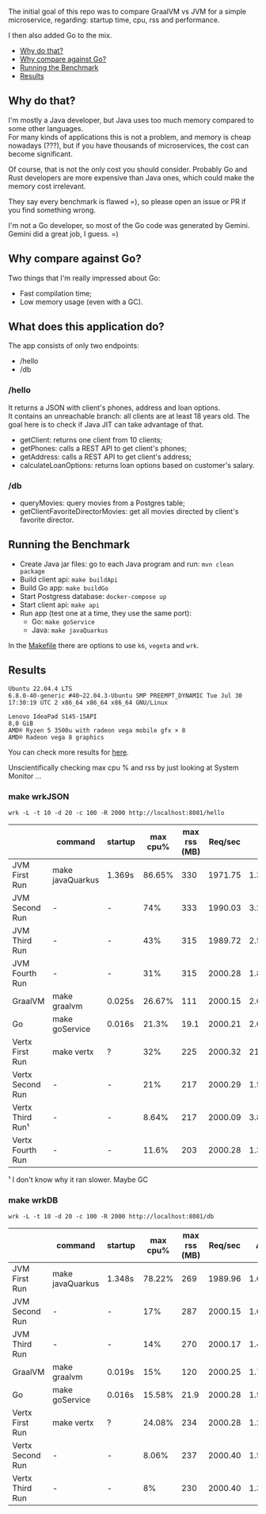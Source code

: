 The initial goal of this repo was to compare GraalVM vs JVM for
a simple microservice, regarding: startup time, cpu, rss and performance.

I then also added Go to the mix.


  - [Why do that?](#why-do-that)
  - [Why compare against Go?](#why-compare-against-go)
  - [Running the Benchmark](#running-the-benchmark)
  - [Results](#results)

## Why do that?

I'm mostly a Java developer, but Java uses too much memory compared to
some other languages.<br>
For many kinds of applications this is not a problem, and memory is
cheap nowadays (???), but if you have thousands of microservices,
the cost can become significant.

Of course, that is not the only cost you should consider. Probably
Go and Rust developers are more expensive than Java ones,
which could make the memory cost irrelevant.

They say every benchmark is flawed =), so please open an issue or PR
if you find something wrong.

I'm not a Go developer, so most of the Go code was generated by Gemini.<br>
Gemini did a great job, I guess. =)<br>

## Why compare against Go?

Two things that I'm really impressed about Go:
  - Fast compilation time;
  - Low memory usage (even with a GC).

## What does this application do?

The app consists of only two endpoints:
  - /hello
  - /db

### /hello

It returns a JSON with client's phones, address and loan options.<br>
It contains an unreachable branch: all clients are at least 18 years old.
The goal here is to check if Java JIT can take advantage of that.

  - getClient: returns one client from 10 clients;
  - getPhones: calls a REST API to get client's phones;
  - getAddress: calls a REST API to get client's address;
  - calculateLoanOptions: returns loan options based on customer's salary.

### /db

- queryMovies: query movies from a Postgres table;
- getClientFavoriteDirectorMovies: get all movies directed by client's favorite director.


## Running the Benchmark

- Create Java jar files: go to each Java program and run: `mvn clean package`
- Build client api: `make buildApi`
- Build Go app: `make buildGo`
- Start Postgress database: `docker-compose up`
- Start client api: `make api`
- Run app (test one at a time, they use the same port):
  - Go: `make goService`
  - Java: `make javaQuarkus`

In the [Makefile](Makefile) there are options to use `k6`, `vegeta` and `wrk`.


## Results

```
Ubuntu 22.04.4 LTS
6.8.0-40-generic #40~22.04.3-Ubuntu SMP PREEMPT_DYNAMIC Tue Jul 30 17:30:19 UTC 2 x86_64 x86_64 x86_64 GNU/Linux

Lenovo IdeaPad S145-15API
8,0 GiB
AMD® Ryzen 5 3500u with radeon vega mobile gfx × 8
AMD® Radeon vega 8 graphics
```

You can check more results for [here](perf-stat-java-native-vs-jvm.md).

Unscientifically checking max cpu % and rss by just looking at System Monitor ...

### make wrkJSON

`wrk -L -t 10 -d 20 -c 100 -R 2000 http://localhost:8081/hello`

|| command | startup | max cpu% | max rss (MB) | Req/sec | Avg | Max |
|---|---|---|---|---|---|---|---|
|JVM First Run | make javaQuarkus| 1.369s | 86.65% | 330 | 1971.75 | 1.32s | 2.55s |
|JVM Second Run | - | - | 74% | 333 | 1990.03 | 3.29ms | 23.70ms |
|JVM Third Run | - | - | 43% | 315 | 1989.72 | 2.56ms | 17.09ms |
|JVM Fourth Run | - | - | 31% | 315 | 2000.28 | 1.81ms | 10.64ms |
|GraalVM| make graalvm | 0.025s| 26.67% | 111 | 2000.15 | 2.03ms | 20.93ms |
|Go| make goService | 0.016s | 21.3% | 19.1 | 2000.21 | 2.05ms | 15.77ms |
|Vertx First Run| make vertx | ? | 32% | 225 | 2000.32 | 211.68ms | 1.45s |
|Vertx Second Run| - | - | 21% | 217 | 2000.29 | 1.59ms | 6.29ms |
|Vertx Third Run¹| - | - | 8.64% | 217 | 2000.09 | 3.89ms | 14.86ms |
|Vertx Fourth Run| - | - | 11.6% | 203 | 2000.28 | 1.37ms | 5.05ms |

¹ I don't know why it ran slower. Maybe GC

### make wrkDB

`wrk -L -t 10 -d 20 -c 100 -R 2000 http://localhost:8081/db`

|| command | startup | max cpu% | max rss (MB) | Req/sec | Avg | Max |
|---|---|---|---|---|---|---|---|
|JVM First Run | make javaQuarkus| 1.348s | 78.22% | 269 | 1989.96 | 1.63ms | 7.29ms |
|JVM Second Run | - | - | 17% | 287 | 2000.15 | 1.64ms | 9.67ms |
|JVM Third Run | - | - | 14% | 270 | 2000.17 | 1.48ms | 9.73ms |
|GraalVM| make graalvm | 0.019s| 15% | 120 | 2000.25 | 1.78ms | 8.03ms |
|Go| make goService | 0.016s | 15.58% | 21.9 | 2000.28 | 1.51ms | 5.61ms |
|Vertx First Run| make vertx | ? | 24.08% | 234 | 2000.28 | 1.29ms | 8.99ms |
|Vertx Second Run| - | - | 8.06% | 237 | 2000.40 | 1.58ms | 8.67ms |
|Vertx Third Run| - | - | 8% | 230 | 2000.40 | 1.36ms | 4.89ms |